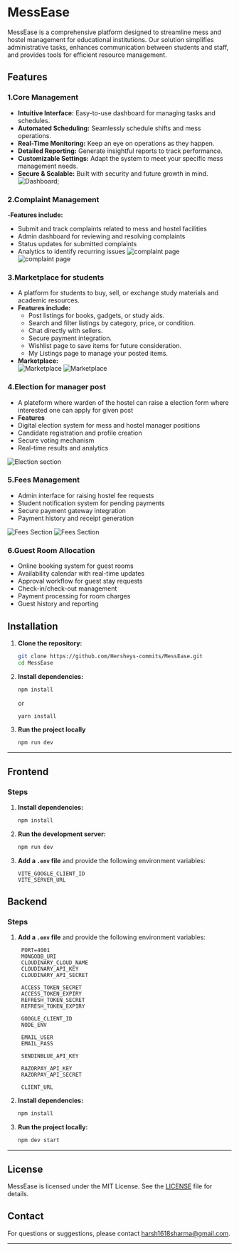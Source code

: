 # MessEase
<!-- 
MessEase is a streamlined, user-friendly solution designed to simplify the management of mess operations. Whether you're running a cafeteria, a dormitory, or an event venue, MessEase helps you keep everything organized, efficient, and stress-free. -->
MessEase is a comprehensive platform designed to streamline mess and hostel management for educational institutions. Our solution simplifies administrative tasks, enhances communication between students and staff, and provides tools for efficient resource management.

## Features

### 1.Core Management

- **Intuitive Interface:** Easy-to-use dashboard for managing tasks and schedules.
- **Automated Scheduling:** Seamlessly schedule shifts and mess operations.
- **Real-Time Monitoring:** Keep an eye on operations as they happen.
- **Detailed Reporting:** Generate insightful reports to track performance.
- **Customizable Settings:** Adapt the system to meet your specific mess management needs.
- **Secure & Scalable:** Built with security and future growth in mind.
![Dashboard](Frontend/public/assets/100.png);

### 2.Complaint Management
-**Features include:**
- Submit and track complaints related to mess and hostel facilities
- Admin dashboard for reviewing and resolving complaints
- Status updates for submitted complaints
- Analytics to identify recurring issues
![complaint page](Frontend/public/assets/complaint1.png)
![complaint page](Frontend/public/assets/complaint2.png)


### 3.Marketplace for students
- A platform for students to buy, sell, or exchange study materials and academic resources.
- **Features include:**
  - Post listings for books, gadgets, or study aids.
  - Search and filter listings by category, price, or condition.
  - Chat directly with sellers.
  - Secure payment integration.
  - Wishlist page to save items for future consideration.
  - My Listings page to manage your posted items.
- **Marketplace:**  
![Marketplace](Frontend/public/assets/market1.png)
![Marketplace](Frontend/public/assets/market2.png)


### 4.Election for manager post
- A plateform where warden of the hostel can raise a election form where interested one can apply for given post
- **Features**
- Digital election system for mess and hostel manager positions
- Candidate registration and profile creation
- Secure voting mechanism
- Real-time results and analytics

![Election section](Frontend/public/assets/400.png)

### 5.Fees Management 
- Admin interface for raising hostel fee requests
- Student notification system for pending payments
- Secure payment gateway integration
- Payment history and receipt generation

![Fees Section](Frontend/public/assets/fees1.png)
![Fees Section](Frontend/public/assets/fees2.png)


### 6.Guest Room Allocation
- Online booking system for guest rooms
- Availability calendar with real-time updates
- Approval workflow for guest stay requests
- Check-in/check-out management
- Payment processing for room charges
- Guest history and reporting



## Installation

1. **Clone the repository:**

    ```bash
    git clone https://github.com/Hersheys-commits/MessEase.git
    cd MessEase
    ```

2. **Install dependencies:**

    ```bash
    npm install
    ```
    or
    ```bash
    yarn install
    ```

3. **Run the project locally**
    ```bash
   npm run dev

   ```

---

## Frontend

### Steps 

1. **Install dependencies:**

   ```bash
   npm install
   ```

2. **Run the development server:**

   ```bash
   npm run dev

   
3. **Add a `.env` file** and provide the following environment variables:

    ```
    VITE_GOOGLE_CLIENT_ID   
    VITE_SERVER_URL
    ```

## Backend

### Steps

1. **Add a `.env` file** and provide the following environment variables:

   ```env
    PORT=4001
    MONGODB_URI
    CLOUDINARY_CLOUD_NAME
    CLOUDINARY_API_KEY
    CLOUDINARY_API_SECRET

    ACCESS_TOKEN_SECRET
    ACCESS_TOKEN_EXPIRY
    REFRESH_TOKEN_SECRET
    REFRESH_TOKEN_EXPIRY

    GOOGLE_CLIENT_ID
    NODE_ENV

    EMAIL_USER
    EMAIL_PASS

    SENDINBLUE_API_KEY

    RAZORPAY_API_KEY
    RAZORPAY_API_SECRET

    CLIENT_URL
   ```
2. **Install dependencies:**

   ```bash
   npm install
   ```

3. **Run the project locally:**

   ```bash
   npm dev start
   ```

---


## License

MessEase is licensed under the MIT License. See the [LICENSE](LICENSE) file for details.

## Contact

For questions or suggestions, please contact [harsh1618sharma@gmail.com](mailto:harsh1618sharma@gmail.com).

---

